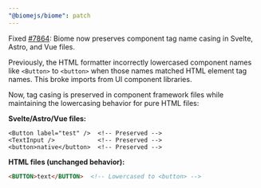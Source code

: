 ```yaml
---
"@biomejs/biome": patch
---
```


Fixed [#7864](https://github.com/biomejs/biome/issues/7864): Biome now preserves component tag name casing in Svelte, Astro, and Vue files.

Previously, the HTML formatter incorrectly lowercased component names like `<Button>` to `<button>` when those names matched HTML element tag names. This broke imports from UI component libraries.

Now, tag casing is preserved in component framework files while maintaining the lowercasing behavior for pure HTML files:

**Svelte/Astro/Vue files:**
```svelte
<Button label="test" />  <!-- Preserved -->
<TextInput />            <!-- Preserved -->
<button>native</button>  <!-- Preserved -->
```

**HTML files (unchanged behavior):**
```html
<BUTTON>text</BUTTON>  <!-- Lowercased to <button> -->
```
